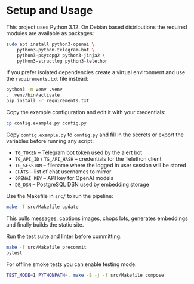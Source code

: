 # Setup and Usage

This project uses Python 3.12.  On Debian based distributions the required
modules are available as packages:

```bash
sudo apt install python3-openai \
    python3-python-telegram-bot \
    python3-psycopg2 python3-jinja2 \
    python3-structlog python3-telethon
```

If you prefer isolated dependencies create a virtual environment and use the
`requirements.txt` file instead:

```bash
python3 -m venv .venv
. .venv/bin/activate
pip install -r requirements.txt
```

Copy the example configuration and edit it with your credentials:

```bash
cp config.example.py config.py
```

Copy `config.example.py` to `config.py` and fill in the secrets or export the
variables before running any script:
- `TG_TOKEN` – Telegram bot token used by the alert bot
- `TG_API_ID` / `TG_API_HASH` – credentials for the Telethon client
- `TG_SESSION` – filename where the logged in user session will be stored
- `CHATS` – list of chat usernames to mirror
- `OPENAI_KEY` – API key for OpenAI models
- `DB_DSN` – PostgreSQL DSN used by embedding storage

Use the Makefile in `src/` to run the pipeline:

```bash
make -f src/Makefile update
```

This pulls messages, captions images, chops lots, generates embeddings and finally builds the static site.

Run the test suite and linter before committing:

```bash
make -f src/Makefile precommit
pytest
```

For offline smoke tests you can enable testing mode:

```bash
TEST_MODE=1 PYTHONPATH=. make -B -j -f src/Makefile compose
```
